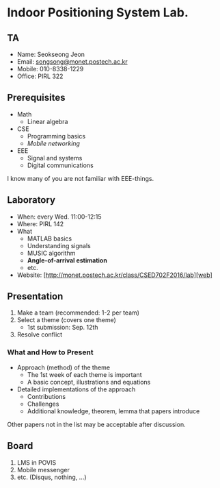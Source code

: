 # Indoor Positioning System Lab.

## TA

- Name: Seokseong Jeon
- Email: [songsong@monet.postech.ac.kr][email]
- Mobile: 010-8338-1229
- Office: PIRL 322

## Prerequisites

- Math
    - Linear algebra
- CSE
    - Programming basics
    - *Mobile networking*
- EEE
    - Signal and systems
    - Digital communications

I know many of you are not familiar with EEE-things.

## Laboratory

- When: every Wed. 11:00-12:15
- Where: PIRL 142
- What
    - MATLAB basics
    - Understanding signals
    - MUSIC algorithm
    - **Angle-of-arrival estimation**
    - etc.
- Website: [http://monet.postech.ac.kr/class/CSED702F2016/lab][web]

## Presentation

1. Make a team (recommended: 1-2 per team)
1. Select a theme (covers one theme)
    - 1st submission: Sep. 12th
1. Resolve conflict

### What and How to Present

- Approach (method) of the theme
    - The 1st week of each theme is important
    - A basic concept, illustrations and equations
- Detailed implementations of the approach
    - Contributions
    - Challenges
    - Additional knowledge, theorem, lemma that papers introduce

Other papers not in the list may be acceptable after discussion.

## Board

1. LMS in POVIS
1. Mobile messenger
1. etc. (Disqus, nothing, ...)

[email]: mailto:songsong@monet.postech.ac.kr
[web]: http://monet.postech.ac.kr/class/CSED702F2016/lab
